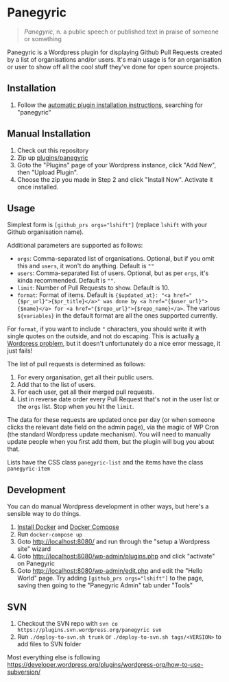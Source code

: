 Panegyric
=========

> _Panegyric_, n. a public speech or published text in praise of someone or something

Panegyric is a Wordpress plugin for displaying Github Pull Requests created by a list of organisations and/or users. It's main usage is for an organisation or user to show off all the cool stuff they've done for open source projects.

Installation
------------
1. Follow the [automatic plugin installation instructions](https://codex.wordpress.org/Managing_Plugins#Installing_Plugins), searching for "panegyric"

Manual Installation
-------------------
1. Check out this repository
2. Zip up [plugins/panegyric](plugins/panegyric)
3. Goto the "Plugins" page of your Wordpress instance, click "Add New", then "Upload Plugin".
4. Choose the zip you made in Step 2 and click "Install Now". Activate it once installed.

Usage
-----
Simplest form is `[github_prs orgs="lshift"]` (replace `lshift` with your Github organisation name).

Additional parameters are supported as follows:
* `orgs`: Comma-separated list of organisations. Optional, but if you omit this and `users`, it won't do anything. Default is `""`
* `users`: Comma-separated list of users. Optional, but as per `orgs`, it's kinda recommended. Default is `""`.
* `limit`: Number of Pull Requests to show. Default is 10.
* `format`: Format of items. Default is `{$updated_at}: "<a href="{$pr_url}">{$pr_title}</a>" was done by <a href="{$user_url}">{$name}</a> for <a href="{$repo_url}">{$repo_name}</a>`. The various `${variables}` in the default format are all the ones supported currently.

For `format`, if you want to include `"` characters, you should write it with single quotes on the outside, and not do escaping. This is actually [a Wordpress problem](https://core.trac.wordpress.org/ticket/15434), but it doesn't unfortunately do a nice error message, it just fails!

The list of pull requests is determined as follows:
1. For every organisation, get all their public users.
2. Add that to the list of users.
3. For each user, get all their merged pull requests.
4. List in reverse date order every Pull Request that's not in the user list or the `orgs` list. Stop when you hit the `limit`.

The data for these requests are updated once per day (or when someone clicks the relevant date field on the admin page), via the magic of WP Cron (the standard Wordpress update mechanism). You will need to manually update people when you first add them, but the plugin will bug you about that.

Lists have the CSS class `panegyric-list` and the items have the class `panegyric-item`

Development
-----------

You can do manual Wordpress development in other ways, but here's a sensible way to do things.

1. [Install Docker](https://docs.docker.com/engine/installation/) and [Docker Compose](https://docs.docker.com/compose/install/)
2. Run `docker-compose up`
3. Goto [http://localhost:8080/](http://localhost:8080/) and run through the "setup a Wordpress site" wizard
4. Goto [http://localhost:8080/wp-admin/plugins.php](http://localhost:8080/wp-admin/plugins.php) and click "activate" on Panegyric
5. Goto [http://localhost:8080/wp-admin/edit.php](http://localhost:8080/wp-admin/edit.php) and edit the "Hello World" page. Try adding `[github_prs orgs="lshift"]` to the page, saving then going to the "Panegyric Admin" tab under "Tools"

SVN
---

1. Checkout the SVN repo with `svn co https://plugins.svn.wordpress.org/panegyric svn`
2. Run `./deploy-to-svn.sh trunk` or `./deploy-to-svn.sh tags/<VERSION>` to add files to SVN folder

Most everything else is following https://developer.wordpress.org/plugins/wordpress-org/how-to-use-subversion/
